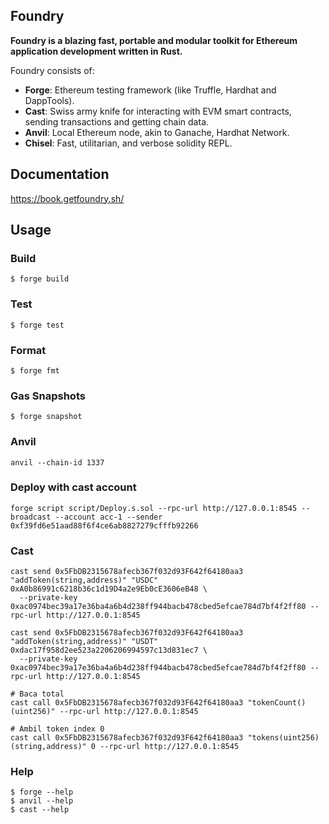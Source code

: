 ## Foundry

**Foundry is a blazing fast, portable and modular toolkit for Ethereum application development written in Rust.**

Foundry consists of:

-   **Forge**: Ethereum testing framework (like Truffle, Hardhat and DappTools).
-   **Cast**: Swiss army knife for interacting with EVM smart contracts, sending transactions and getting chain data.
-   **Anvil**: Local Ethereum node, akin to Ganache, Hardhat Network.
-   **Chisel**: Fast, utilitarian, and verbose solidity REPL.

## Documentation

https://book.getfoundry.sh/

## Usage

### Build

```shell
$ forge build
```

### Test

```shell
$ forge test
```

### Format

```shell
$ forge fmt
```

### Gas Snapshots

```shell
$ forge snapshot
```

### Anvil

```shell
anvil --chain-id 1337
```

### Deploy with cast account

```shell
forge script script/Deploy.s.sol --rpc-url http://127.0.0.1:8545 --broadcast --account acc-1 --sender 0xf39fd6e51aad88f6f4ce6ab8827279cfffb92266
```

### Cast

```shell
cast send 0x5FbDB2315678afecb367f032d93F642f64180aa3 "addToken(string,address)" "USDC" 0xA0b86991c6218b36c1d19D4a2e9Eb0cE3606eB48 \
  --private-key 0xac0974bec39a17e36ba4a6b4d238ff944bacb478cbed5efcae784d7bf4f2ff80 --rpc-url http://127.0.0.1:8545

cast send 0x5FbDB2315678afecb367f032d93F642f64180aa3 "addToken(string,address)" "USDT" 0xdac17f958d2ee523a2206206994597c13d831ec7 \
  --private-key 0xac0974bec39a17e36ba4a6b4d238ff944bacb478cbed5efcae784d7bf4f2ff80 --rpc-url http://127.0.0.1:8545

# Baca total
cast call 0x5FbDB2315678afecb367f032d93F642f64180aa3 "tokenCount()(uint256)" --rpc-url http://127.0.0.1:8545

# Ambil token index 0
cast call 0x5FbDB2315678afecb367f032d93F642f64180aa3 "tokens(uint256)(string,address)" 0 --rpc-url http://127.0.0.1:8545
```

### Help

```shell
$ forge --help
$ anvil --help
$ cast --help
```

